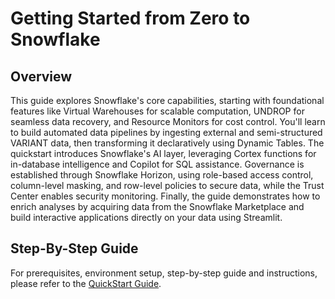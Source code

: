 # Getting Started from Zero to Snowflake
## Overview
This guide explores Snowflake's core capabilities, starting with foundational features like Virtual Warehouses for scalable computation, UNDROP for seamless data recovery, and Resource Monitors for cost control. You'll learn to build automated data pipelines by ingesting external and semi-structured VARIANT data, then transforming it declaratively using Dynamic Tables. The quickstart introduces Snowflake's AI layer, leveraging Cortex functions for in-database intelligence and Copilot for SQL assistance. Governance is established through Snowflake Horizon, using role-based access control, column-level masking, and row-level policies to secure data, while the Trust Center enables security monitoring. Finally, the guide demonstrates how to enrich analyses by acquiring data from the Snowflake Marketplace and build interactive applications directly on your data using Streamlit.

## Step-By-Step Guide

For prerequisites, environment setup, step-by-step guide and instructions, please refer to the [QuickStart Guide]().
